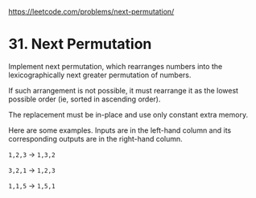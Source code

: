 https://leetcode.com/problems/next-permutation/

# 31. Next Permutation


Implement next permutation, which rearranges numbers into the lexicographically next greater permutation of numbers.

If such arrangement is not possible, it must rearrange it as the lowest possible order (ie, sorted in ascending order).

The replacement must be in-place and use only constant extra memory.

Here are some examples. Inputs are in the left-hand column and its corresponding outputs are in the right-hand column.

```1,2,3``` → ```1,3,2```

```3,2,1``` → ```1,2,3```

```1,1,5``` → ```1,5,1```
